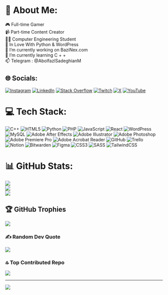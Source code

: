 # 💫 About Me:
🎮 Full-time Gamer<br>📹 Part-time Content Creator<br>👨‍💻 Computer Engineering Student<br>👀 In Love With Python & WordPress<br>🔭 I’m currently working on BaziNex.com<br>🌱 I’m currently learning C + +<br>📫 Telegram : @AbolfazlSadeghianM


## 🌐 Socials:
[![Instagram](https://img.shields.io/badge/Instagram-%23E4405F.svg?logo=Instagram&logoColor=white)](https://instagram.com/iSADEGHIAN) [![LinkedIn](https://img.shields.io/badge/LinkedIn-%230077B5.svg?logo=linkedin&logoColor=white)](https://linkedin.com/in/iSADEGHIAN) [![Stack Overflow](https://img.shields.io/badge/-Stackoverflow-FE7A16?logo=stack-overflow&logoColor=white)](https://stackoverflow.com/users/27068132) [![Twitch](https://img.shields.io/badge/Twitch-%239146FF.svg?logo=Twitch&logoColor=white)](https://twitch.tv/SadeghianAM) [![X](https://img.shields.io/badge/X-black.svg?logo=X&logoColor=white)](https://x.com/SadeghianAM) [![YouTube](https://img.shields.io/badge/YouTube-%23FF0000.svg?logo=YouTube&logoColor=white)](https://youtube.com/@SadeghianAM) 

# 💻 Tech Stack:
![C++](https://img.shields.io/badge/c++-%2300599C.svg?style=for-the-badge&logo=c%2B%2B&logoColor=white) ![HTML5](https://img.shields.io/badge/html5-%23E34F26.svg?style=for-the-badge&logo=html5&logoColor=white) ![Python](https://img.shields.io/badge/python-3670A0?style=for-the-badge&logo=python&logoColor=ffdd54) ![PHP](https://img.shields.io/badge/php-%23777BB4.svg?style=for-the-badge&logo=php&logoColor=white) ![JavaScript](https://img.shields.io/badge/javascript-%23323330.svg?style=for-the-badge&logo=javascript&logoColor=%23F7DF1E) ![React](https://img.shields.io/badge/react-%2320232a.svg?style=for-the-badge&logo=react&logoColor=%2361DAFB) ![WordPress](https://img.shields.io/badge/WordPress-%23117AC9.svg?style=for-the-badge&logo=WordPress&logoColor=white) ![MySQL](https://img.shields.io/badge/mysql-4479A1.svg?style=for-the-badge&logo=mysql&logoColor=white) ![Adobe After Effects](https://img.shields.io/badge/Adobe%20After%20Effects-9999FF.svg?style=for-the-badge&logo=Adobe%20After%20Effects&logoColor=white) ![Adobe Illustrator](https://img.shields.io/badge/adobe%20illustrator-%23FF9A00.svg?style=for-the-badge&logo=adobe%20illustrator&logoColor=white) ![Adobe Photoshop](https://img.shields.io/badge/adobe%20photoshop-%2331A8FF.svg?style=for-the-badge&logo=adobe%20photoshop&logoColor=white) ![Adobe Premiere Pro](https://img.shields.io/badge/Adobe%20Premiere%20Pro-9999FF.svg?style=for-the-badge&logo=Adobe%20Premiere%20Pro&logoColor=white) ![Adobe Acrobat Reader](https://img.shields.io/badge/Adobe%20Acrobat%20Reader-EC1C24.svg?style=for-the-badge&logo=Adobe%20Acrobat%20Reader&logoColor=white) ![GitHub](https://img.shields.io/badge/github-%23121011.svg?style=for-the-badge&logo=github&logoColor=white) ![Trello](https://img.shields.io/badge/Trello-%23026AA7.svg?style=for-the-badge&logo=Trello&logoColor=white) ![Notion](https://img.shields.io/badge/Notion-%23000000.svg?style=for-the-badge&logo=notion&logoColor=white) ![Bitwarden](https://img.shields.io/badge/bitwarden-%23175DDC.svg?style=for-the-badge&logo=bitwarden&logoColor=white) ![Figma](https://img.shields.io/badge/figma-%23F24E1E.svg?style=for-the-badge&logo=figma&logoColor=white) ![CSS3](https://img.shields.io/badge/css3-%231572B6.svg?style=for-the-badge&logo=css3&logoColor=white) ![SASS](https://img.shields.io/badge/SASS-hotpink.svg?style=for-the-badge&logo=SASS&logoColor=white) ![TailwindCSS](https://img.shields.io/badge/tailwindcss-%2338B2AC.svg?style=for-the-badge&logo=tailwind-css&logoColor=white)
# 📊 GitHub Stats:
![](https://github-readme-stats.vercel.app/api?username=SadeghianAM&theme=dark&hide_border=false&include_all_commits=true&count_private=false)<br/>
![](https://github-readme-streak-stats.herokuapp.com/?user=SadeghianAM&theme=dark&hide_border=false)<br/>
![](https://github-readme-stats.vercel.app/api/top-langs/?username=SadeghianAM&theme=dark&hide_border=false&include_all_commits=true&count_private=false&layout=compact)

## 🏆 GitHub Trophies
![](https://github-profile-trophy.vercel.app/?username=SadeghianAM&theme=radical&no-frame=false&no-bg=false&margin-w=4)

### ✍️ Random Dev Quote
![](https://quotes-github-readme.vercel.app/api?type=vetical&theme=gruvbox)

### 🔝 Top Contributed Repo
![](https://github-contributor-stats.vercel.app/api?username=SadeghianAM&limit=5&theme=dark&combine_all_yearly_contributions=true)

---
[![](https://visitcount.itsvg.in/api?id=SadeghianAM&icon=0&color=1)](https://visitcount.itsvg.in)

<!-- Proudly created with GPRM ( https://gprm.itsvg.in ) -->
